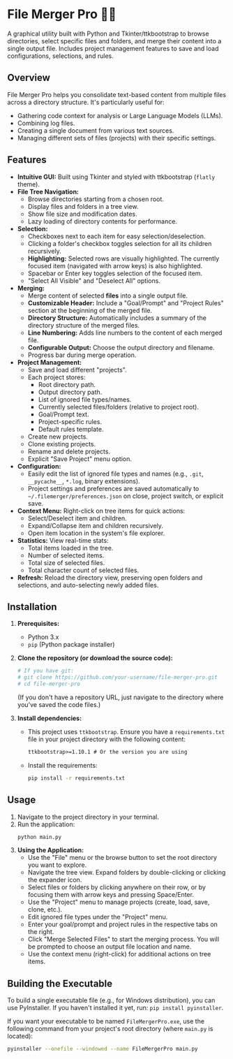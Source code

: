 # File Merger Pro 📂✨

A graphical utility built with Python and Tkinter/ttkbootstrap to browse directories, select specific files and folders, and merge their content into a single output file. Includes project management features to save and load configurations, selections, and rules.

## Overview

File Merger Pro helps you consolidate text-based content from multiple files across a directory structure. It's particularly useful for:

*   Gathering code context for analysis or Large Language Models (LLMs).
*   Combining log files.
*   Creating a single document from various text sources.
*   Managing different sets of files (projects) with their specific settings.

## Features

*   **Intuitive GUI:** Built using Tkinter and styled with ttkbootstrap (`flatly` theme).
*   **File Tree Navigation:**
    *   Browse directories starting from a chosen root.
    *   Display files and folders in a tree view.
    *   Show file size and modification dates.
    *   Lazy loading of directory contents for performance.
*   **Selection:**
    *   Checkboxes next to each item for easy selection/deselection.
    *   Clicking a folder's checkbox toggles selection for all its children recursively.
    *   **Highlighting:** Selected rows are visually highlighted. The currently focused item (navigated with arrow keys) is also highlighted.
    *   Spacebar or Enter key toggles selection of the focused item.
    *   "Select All Visible" and "Deselect All" options.
*   **Merging:**
    *   Merge content of selected **files** into a single output file.
    *   **Customizable Header:** Include a "Goal/Prompt" and "Project Rules" section at the beginning of the merged file.
    *   **Directory Structure:** Automatically includes a summary of the directory structure of the merged files.
    *   **Line Numbering:** Adds line numbers to the content of each merged file.
    *   **Configurable Output:** Choose the output directory and filename.
    *   Progress bar during merge operation.
*   **Project Management:**
    *   Save and load different "projects".
    *   Each project stores:
        *   Root directory path.
        *   Output directory path.
        *   List of ignored file types/names.
        *   Currently selected files/folders (relative to project root).
        *   Goal/Prompt text.
        *   Project-specific rules.
        *   Default rules template.
    *   Create new projects.
    *   Clone existing projects.
    *   Rename and delete projects.
    *   Explicit "Save Project" menu option.
*   **Configuration:**
    *   Easily edit the list of ignored file types and names (e.g., `.git`, `__pycache__`, `*.log`, binary extensions).
    *   Project settings and preferences are saved automatically to `~/.filemerger/preferences.json` on close, project switch, or explicit save.
*   **Context Menu:** Right-click on tree items for quick actions:
    *   Select/Deselect item and children.
    *   Expand/Collapse item and children recursively.
    *   Open item location in the system's file explorer.
*   **Statistics:** View real-time stats:
    *   Total items loaded in the tree.
    *   Number of selected items.
    *   Total size of selected files.
    *   Total character count of selected files.
*   **Refresh:** Reload the directory view, preserving open folders and selections, and auto-selecting newly added files.

## Installation

1.  **Prerequisites:**
    *   Python 3.x
    *   `pip` (Python package installer)

2.  **Clone the repository (or download the source code):**
    ```bash
    # If you have git:
    # git clone https://github.com/your-username/file-merger-pro.git 
    # cd file-merger-pro
    ```
    (If you don't have a repository URL, just navigate to the directory where you've saved the code files.)

3.  **Install dependencies:**
    *   This project uses `ttkbootstrap`. Ensure you have a `requirements.txt` file in your project directory with the following content:
        ```txt
        ttkbootstrap>=1.10.1 # Or the version you are using
        ```
    *   Install the requirements:
        ```bash
        pip install -r requirements.txt
        ```

## Usage

1.  Navigate to the project directory in your terminal.
2.  Run the application:
    ```bash
    python main.py
    ```
3.  **Using the Application:**
    *   Use the "File" menu or the browse button to set the root directory you want to explore.
    *   Navigate the tree view. Expand folders by double-clicking or clicking the expander icon.
    *   Select files or folders by clicking anywhere on their row, or by focusing them with arrow keys and pressing Space/Enter.
    *   Use the "Project" menu to manage projects (create, load, save, clone, etc.).
    *   Edit ignored file types under the "Project" menu.
    *   Enter your goal/prompt and project rules in the respective tabs on the right.
    *   Click "Merge Selected Files" to start the merging process. You will be prompted to choose an output file location and name.
    *   Use the context menu (right-click) for additional actions on tree items.

## Building the Executable

To build a single executable file (e.g., for Windows distribution), you can use PyInstaller. If you haven't installed it yet, run: `pip install pyinstaller`.

If you want your executable to be named `FileMergerPro.exe`, use the following command from your project's root directory (where `main.py` is located):

```bash
pyinstaller --onefile --windowed --name FileMergerPro main.py